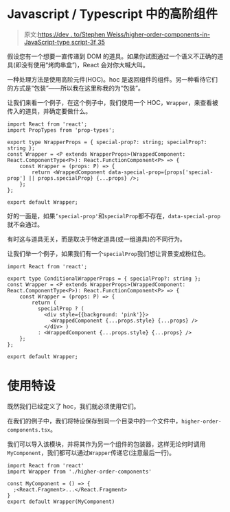 # Javascript / Typescript 中的高阶组件

> 原文:[https://dev . to/Stephen Weiss/higher-order-components-in-JavaScript-type script-3f 35](https://dev.to/stephencweiss/higher-order-components-in-javascript-typescript-3f35)

假设您有一个想要一直传递到 DOM 的道具。如果你试图通过一个语义不正确的道具(即没有使用“烤肉串盒”)，React 会对你大喊大叫。

一种处理方法是使用高阶元件(HOC)。hoc 是返回组件的组件。另一种看待它们的方式是“包装”——所以我在这里称我的为“包装”。

让我们来看一个例子，在这个例子中，我们使用一个 HOC，`Wrapper`，来查看被传入的道具，并确定要做什么。

```
import React from 'react';
import PropTypes from 'prop-types';

export type WrapperProps = { special-prop?: string; specialProp?: string };
const Wrapper = <P extends WrapperProps>(WrappedComponent: React.ComponentType<P>): React.FunctionComponent<P> => {
    const Wrapper = (props: P) => {
        return <WrappedComponent data-special-prop={props['special-prop'] || props.specialProp} {...props} />;
    };
};

export default Wrapper; 
```

好的一面是，如果`’special-prop'`和`specialProp`都不存在，`data-special-prop`就不会通过。

有时这与道具无关，而是取决于特定道具(或一组道具)的不同行为。

让我们举一个例子，如果我们有一个`specialProp`我们想让背景变成粉红色。

```
import React from 'react';

export type ConditionalWrapperProps = { specialProp?: string };
const Wrapper = <P extends WrapperProps>(WrappedComponent: React.ComponentType<P>): React.FunctionComponent<P> => {
    const Wrapper = (props: P) => {
        return (
          specialProp ? (
            <div style={{background: 'pink'}}>
              <WrappedComponent {...props.style} {...props} />
            </div> )
          : <WrappedComponent {...props.style} {...props} />
    };
};

export default Wrapper; 
```

# [](#using-the-hoc)使用特设

既然我们已经定义了 hoc，我们就必须使用它们。

在我们的例子中，我们将特设保存到同一个目录中的一个文件中，`higher-order-components.tsx`。

我们可以导入该模块，并将其作为另一个组件的包装器，这样无论何时调用`MyComponent`，我们都可以通过`Wrapper`传递它(注意最后一行)。

```
import React from 'react'
import Wrapper from './higher-order-components'

const MyComponent = () => {
  ;<React.Fragment>...</React.Fragment>
}
export default Wrapper(MyComponent) 
```